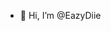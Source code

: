 - 👋 Hi, I’m @EazyDiie

<!---
EazyDiie/EazyDiie is a ✨ special ✨ repository because its `README.md` (this file) appears on your GitHub profile.
You can click the Preview link to take a look at your changes.
--->

